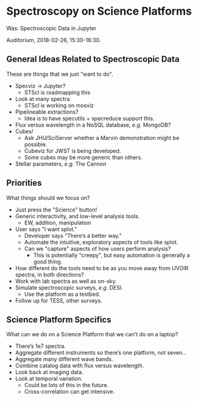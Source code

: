 # Spectroscopy on Science Platforms

Was: Spectroscopic Data in Jupyter

Auditorium, 2018-02-26, 15:30-16:30.

## General Ideas Related to Spectroscopic Data

These are things that we just "want to do".

* Specviz → Jupyter?
  - STScI is roadmapping this
* Look at many spectra
  - STScI is working on mosviz
* Pipelineable extractions?
  - Idea is to have specutils + specreduce support this.
* Flux versus wavelength in a NoSQL database, *e.g.* MongoDB?
* Cubes!
  - Ask JHU/SciServer whether a Marvin demonstration might be possible.
  - Cubeviz for JWST is being developed.
  - Some cubes may be more generic than others.
* Stellar parameters, *e.g.* The Cannon

## Priorities

What things should we focus on?

* Just press the "Science" button!
* Generic interactivity, and low-level analysis tools.
  - EW, addition, manipulation
* User says "I want splot."
  - Developer says "There’s a better way."
  - Automate the intuitive, exploratory aspects of tools like splot.
  - Can we "capture" aspects of how users perform analysis?
    - This is potentially "creepy", but easy automation is generally a good thing.
* How different do the tools need to be as you move away from UVOIR spectra, in both directions?
* Work with lab spectra as well as on-sky.
* Simulate spectroscopic surveys, *e.g.* DESI.
  - Use the platform as a testbed.
* Follow up for TESS, other surveys.

## Science Platform Specifics

What can we do on a Science Platform that we can't do on a laptop?

* There’s 1e7 spectra.
* Aggregate different instruments so there’s one platform, not seven…
* Aggregate many different wave bands.
* Combine catalog data with flux versus wavelength.
* Look back at imaging data.
* Look at temporal variation.
  - Could be lots of this in the future.
  - Cross-correlation can get intensive.

